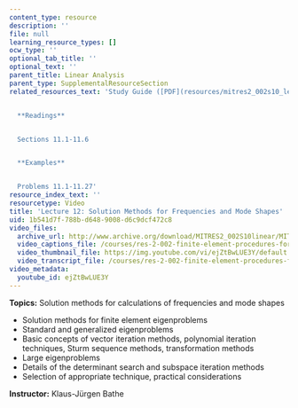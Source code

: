 ```yaml
---
content_type: resource
description: ''
file: null
learning_resource_types: []
ocw_type: ''
optional_tab_title: ''
optional_text: ''
parent_title: Linear Analysis
parent_type: SupplementalResourceSection
related_resources_text: 'Study Guide ([PDF](resources/mitres2_002s10_lec12))


  **Readings**


  Sections 11.1-11.6


  **Examples**


  Problems 11.1-11.27'
resource_index_text: ''
resourcetype: Video
title: 'Lecture 12: Solution Methods for Frequencies and Mode Shapes'
uid: 1b541d7f-788b-d648-9008-d6c9dcf472c8
video_files:
  archive_url: http://www.archive.org/download/MITRES2_002S10linear/MITRES2_002S10linear_lec12_300k.mp4
  video_captions_file: /courses/res-2-002-finite-element-procedures-for-solids-and-structures-spring-2010/1df883dc8fe05b8c8468ea07d039d487_ejZtBwLUE3Y.vtt
  video_thumbnail_file: https://img.youtube.com/vi/ejZtBwLUE3Y/default.jpg
  video_transcript_file: /courses/res-2-002-finite-element-procedures-for-solids-and-structures-spring-2010/65c22acd30859cf69775a2fd180cd40b_ejZtBwLUE3Y.pdf
video_metadata:
  youtube_id: ejZtBwLUE3Y
---
```


**Topics:** Solution methods for calculations of frequencies and mode shapes

*   Solution methods for finite element eigenproblems
*   Standard and generalized eigenproblems
*   Basic concepts of vector iteration methods, polynomial iteration techniques, Sturm sequence methods, transformation methods
*   Large eigenproblems
*   Details of the determinant search and subspace iteration methods
*   Selection of appropriate technique, practical considerations

**Instructor:** Klaus-Jürgen Bathe
